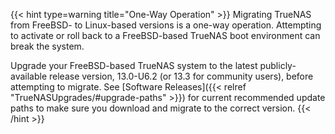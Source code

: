 &NewLine;

{{< hint type=warning title="One-Way Operation" >}}
Migrating TrueNAS from FreeBSD- to Linux-based versions is a one-way operation.
Attempting to activate or roll back to a FreeBSD-based TrueNAS boot environment can break the system.

Upgrade your FreeBSD-based TrueNAS system to the latest publicly-available release version, 13.0-U6.2 (or 13.3 for community users), before attempting to migrate.
See [Software Releases]({{< relref "TrueNASUpgrades/#upgrade-paths" >}}) for current recommended update paths to make sure you download and migrate to the correct version.
{{< /hint >}}
